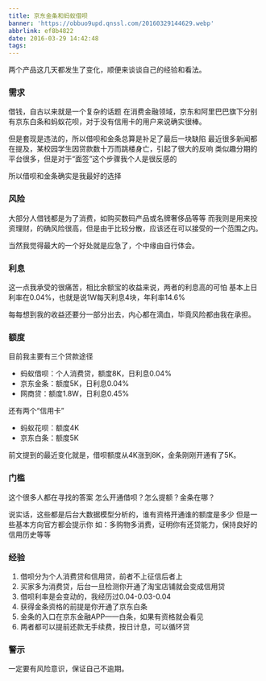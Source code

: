 ```yaml
---
title: 京东金条和蚂蚁借呗
banner: 'https://obbuo9upd.qnssl.com/20160329144629.webp'
abbrlink: ef8b4822
date: 2016-03-29 14:42:48
tags:
---
```

两个产品这几天都发生了变化，顺便来谈谈自己的经验和看法。

<!--more-->

### 需求

借钱，自古以来就是一个复杂的话题
在消费金融领域，京东和阿里巴巴旗下分别有京东白条和蚂蚁花呗，对于没有信用卡的用户来说确实很棒。

但是套现是违法的，所以借呗和金条总算是补足了最后一块缺陷
最近很多新闻都在提及，某校园学生因贷款数十万而跳楼身亡，引起了很大的反响
类似趣分期的平台很多，但是对于“面签”这个步骤我个人是很反感的

所以借呗和金条确实是我最好的选择

### 风险

大部分人借钱都是为了消费，如购买数码产品或名牌奢侈品等等
而我则是用来投资理财，的确风险很高，但是由于比较分散，应该还在可以接受的一个范围之内。

当然我觉得最大的一个好处就是应急了，个中缘由自行体会。

### 利息

这一点我承受的很痛苦，相比余额宝的收益来说，两者的利息高的可怕
基本上日利率在0.04%，也就是说1W每天利息4块，年利率14.6%

每每想到我的收益还要分一部分出去，内心都在滴血，毕竟风险都由我在承担。

### 额度

目前我主要有三个贷款途径
- 蚂蚁借呗：个人消费贷，额度8K，日利息0.04%
- 京东金条：额度5K，日利息0.04%
- 网商贷：额度1.8W，日利息0.45%

还有两个“信用卡”
- 蚂蚁花呗：额度4K
- 京东白条：额度5K

前文提到的最近变化就是，借呗额度从4K涨到8K，金条刚刚开通有了5K。

### 门槛

这个很多人都在寻找的答案
怎么开通借呗？怎么提额？金条在哪？

说实话，这些都是后台大数据模型分析的，谁有资格开通谁的额度是多少
但是一些基本方向官方都会提示你
如：多购物多消费，证明你有还贷能力，保持良好的信用历史等等

### 经验

1. 借呗分为个人消费贷和信用贷，前者不上征信后者上
2. 买家多为消费贷，后台一旦检测你开通了淘宝店铺就会变成信用贷
3. 借呗利率是会变动的，我经历过0.04-0.03-0.04
4. 获得金条资格的前提是你开通了京东白条
5. 金条的入口在京东金融APP——白条，如果有资格就会看见
6. 两者都可以提前还款无手续费，按日计息，可以循环贷

### 警示

一定要有风险意识，保证自己不逾期。
